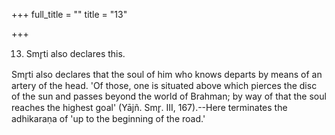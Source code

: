+++
full_title = ""
title = "13"

+++


13. Smr̥ti also declares this.

Smr̥ti also declares that the soul of him who knows departs by means of an artery of the head. 'Of those, one is situated above which pierces the disc of the sun and passes beyond the world of Brahman; by way of that the soul reaches the highest goal' (Yājñ. Smr̥. III, 167).--Here terminates the adhikaraṇa of 'up to the beginning of the road.'


